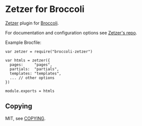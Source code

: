 # Zetzer for Broccoli

[Zetzer][zetzer] plugin for [Broccoli][broccoli].

For documentation and configuration options see [Zetzer's
repo][zetzer].

Example Brocfile:

    var zetzer = require("broccoli-zetzer")

    var htmls = zetzer({
      pages:     "pages",
      partials:  "partials",
      templates: "templates",
      ... // other options
    })

    module.exports = htmls

## Copying

MIT, see [COPYING](COPYING).

[zetzer]: https://github.com/brainshave/zetzer
[broccoli]: https://github.com/broccolijs/broccoli
